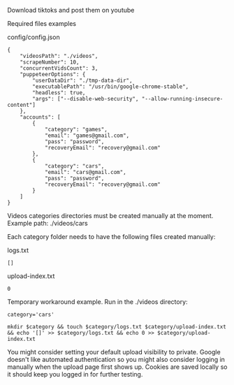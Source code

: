 Download tiktoks and post them on youtube 

Required files examples

config/config.json

    {
        "videosPath": "./videos",
        "scrapeNumber": 10,
        "concurrentVidsCount": 3,
        "puppeteerOptions": {
            "userDataDir": "./tmp-data-dir",
            "executablePath": "/usr/bin/google-chrome-stable",
            "headless": true,
            "args": ["--disable-web-security", "--allow-running-insecure-content"]
        },
        "accounts": [
            {
                "category": "games",
                "email": "games@gmail.com",
                "pass": "password",
                "recoveryEmail": "recovery@gmail.com"
            },
            {
                "category": "cars",
                "email": "cars@gmail.com",
                "pass": "password",
                "recoveryEmail": "recovery@gmail.com"
            }
        ]
    }



Videos categories directories must be created manually at the moment. Example path: ./videos/cars


Each category folder needs to have the following files created manually:

logs.txt

    []

upload-index.txt

    0

Temporary workaround example. Run in the ./videos directory:

    category='cars'
    
    mkdir $category && touch $category/logs.txt $category/upload-index.txt && echo '[]' >> $category/logs.txt && echo 0 >> $category/upload-index.txt


You might consider setting your default upload visibility to private. Google doesn't like automated authentication so you might also consider logging in manually when the upload page first shows up. Cookies are saved locally so it should keep you logged in for further testing.
